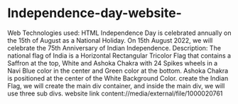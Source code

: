 # Independence-day-website-
Web Technologies used: HTML
Independence Day is celebrated annually on the 15th of August as a National Holiday. On 15th August 2022, we will celebrate the 75th Anniversary of Indian Independence.
Description:
The national flag of India is a Horizontal Rectangular Tricolor Flag that contains a Saffron at the top, White and Ashoka Chakra with 24 Spikes wheels in a Navi Blue color in the center and Green color at the bottom. Ashoka Chakra is positioned at the center of the White Background Color. 
create the Indian Flag, we will create the main div container, and inside the main div, we will use three sub divs. 
website link content://media/external/file/1000020761
